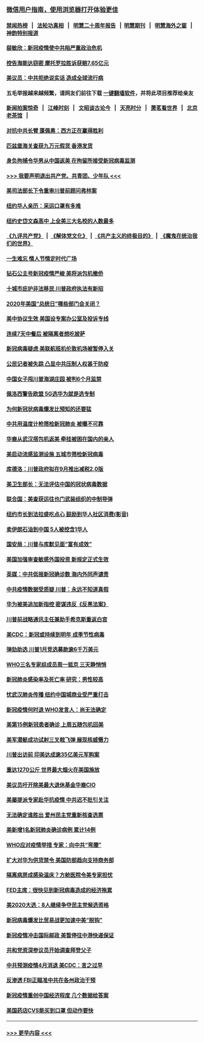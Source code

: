 ### [微信用户指南，使用浏览器打开体验更佳](https://github.com/gfw-breaker/banned-news1/blob/master/indexes/wechat-guide.md?t=0)
#### [禁闻热榜](热点新闻.md?t=0)  &nbsp;&nbsp;|&nbsp;&nbsp; [法轮功真相](https://github.com/gfw-breaker/truth/blob/master/README.md?t=0) &nbsp;&nbsp;|&nbsp;&nbsp; [明慧二十周年报告](https://github.com/gfw-breaker/mh-reports/blob/master/README.md?t=0) &nbsp;&nbsp;|&nbsp;&nbsp;[明慧期刊](https://github.com/gfw-breaker/mh-qikan) &nbsp;&nbsp;|&nbsp;&nbsp; [明慧海外之窗](https://github.com/gfw-breaker/mh-news/blob/master/README.md?t=0) &nbsp;&nbsp;|&nbsp;&nbsp; [神韵特别报道](https://github.com/gfw-breaker/mh-news/blob/master/shenyun.md?t=0)
#### [裴敏欣：新冠疫情使中共陷严重政治危机](../pages/nsc412/n11871514.md?t=02160555) 
#### [控告海能达窃密 摩托罗拉胜诉获赔7.65亿元](../pages/nsc412/n11871594.md?t=02160555) 
#### [美议员：中共拒绝说实话 造成全球流行病](../pages/nsc412/n11871582.md?t=02160555) 
#### 五毛举报越来越频繁，请网友们前往下载 [一键翻墙软件](https://github.com/gfw-breaker/ssr-accounts)，并将此项目推荐给亲友
#### [新闻拍案惊奇](https://github.com/gfw-breaker/banned-news1/blob/master/pages/link4.md) &nbsp;&nbsp;|&nbsp;&nbsp; [江峰时刻](https://github.com/gfw-breaker/banned-news1/blob/master/pages/link4.md) &nbsp;&nbsp;|&nbsp;&nbsp; [文昭谈古论今](https://github.com/gfw-breaker/banned-news1/blob/master/pages/link4.md) &nbsp;&nbsp;|&nbsp;&nbsp; [天亮时分](https://github.com/gfw-breaker/banned-news1/blob/master/pages/link4.md) &nbsp;&nbsp;|&nbsp;&nbsp; [萧茗看世界](https://github.com/gfw-breaker/banned-news1/blob/master/pages/link4.md) &nbsp;&nbsp;|&nbsp;&nbsp; [北京老茶馆](https://github.com/gfw-breaker/banned-news1/blob/master/pages/link4.md) &nbsp;&nbsp;|&nbsp;&nbsp; 
#### [对抗中共长臂 蓬佩奥：西方正在赢得胜利](../pages/nsc412/n11871500.md?t=02160555) 
#### [匹兹堡海关查获九万元假货 香港发货](../pages/nsc412/n11870716.md?t=02160555) 
#### [身负拘捕令华男从中国返美  在拘留所接受新冠病毒监测](../pages/nsc412/n11870710.md?t=02160555) 
#### [>>> 我要声明退出共产党、共青团、少年队 <<<](https://github.com/begood0513/goodnews/blob/master/quit/letter.md) 
#### [美司法部长下令重审川普前顾问弗林案](../pages/nsc412/n11870258.md?t=02160555) 
#### [纽约华人亲历：采运口罩有多难](../pages/nsc412/n11870531.md?t=02160555) 
#### [纽约史岱文森高中  上全美三大名校的人数最多](../pages/nsc412/n11870557.md?t=02160555) 
#### [《九评共产党》](https://github.com/begood0513/9ping.md/blob/master/README.md) &nbsp;|&nbsp; [《解体党文化》](../../../../jtdwh.md/blob/master/README.md)  &nbsp;|&nbsp; [《共产主义的终极目的》](../../../../gczydzjmd.md/blob/master/README.md) &nbsp;|&nbsp; [《魔鬼在统治我们的世界》](../../../../mgztzwmdsj.md/blob/master/README.md) 
#### [一生难忘 情人节情定时代广场](../pages/nsc412/n11870536.md?t=02160555) 
#### [钻石公主号新冠疫情严峻 美将派包机撤侨](../pages/nsc412/n11870505.md?t=02160555) 
#### [十城市庇护非法移民 川普政府执法有新招](../pages/nsc412/n11870410.md?t=02160555) 
#### [2020年美国“总统日”哪些部门会关闭？](../pages/nsc412/n11870148.md?t=02160555) 
#### [美中协议生效 美国设专案办公室及投诉专线](../pages/nsc412/n11870266.md?t=02160555) 
#### [连续7天中餐后 被隔离者想吃披萨](../pages/nsc412/n11870243.md?t=02160555) 
#### [新冠病毒疑虑 美联航班机伦敦机场被暂停入关](../pages/nsc412/n11870015.md?t=02160555) 
#### [公民记者被失踪 凸显中共压制人权甚于防疫](../pages/nsc412/n11870042.md?t=02160555) 
#### [中国女子闯川普海湖庄园 被判6个月监禁](../pages/nsc412/n11869919.md?t=02160555) 
#### [佩洛西警告欧盟 5G选华为就是选专制](../pages/nsc412/n11869898.md?t=02160555) 
#### [为何新冠状病毒爆发比预知的还要猛](../pages/nsc412/n11869828.md?t=02160555) 
#### [中共用温度计枪筛检新冠肺炎 被曝不可靠](../pages/nsc412/n11869707.md?t=02160555) 
#### [华裔从武汉搭包机返美 牵挂被困在国内的亲人](../pages/nsc412/n11869711.md?t=02160555) 
#### [美启动流感监测设施 五城市筛检新冠病毒](../pages/nsc412/n11869689.md?t=02160555) 
#### [库德洛：川普政府拟在9月推出减税2.0版](../pages/nsc412/n11869627.md?t=02160555) 
#### [美卫生部长：无法评估中国的冠状病毒数据](../pages/nsc412/n11869301.md?t=02160555) 
#### [联合国：美查获运往也门武装组织的中制导弹](../pages/nsc412/n11868677.md?t=02160555) 
#### [纽约市长到法拉盛吃点心  鼓励到华人社区消费(影音)](../pages/nsc412/n11868197.md?t=02160555) 
#### [卖伊朗石油到中国  5人被控含1华人](../pages/nsc412/n11867988.md?t=02160555) 
#### [国安局：川普与库默见面“富有成效”](../pages/nsc412/n11867976.md?t=02160555) 
#### [美国加强审查敏感外国投资 新规定正式生效](../pages/nsc412/n11868041.md?t=02160555) 
#### [英媒：中共低报新冠确诊数 海内外同声谴责](../pages/nsc412/n11867421.md?t=02160555) 
#### [中共疫情数据受质疑 川普：永远不知道真假](../pages/nsc412/n11867195.md?t=02160555) 
#### [华为被美追加新指控 密谋违反《反黑法案》](../pages/nsc412/n11867191.md?t=02160555) 
#### [川普前战略通讯主任兼助手希克斯重返白宫](../pages/nsc412/n11867104.md?t=02160555) 
#### [美CDC：新冠或持续到明年 成季节性病毒](../pages/nsc412/n11867279.md?t=02160555) 
#### [弹劾助选 川普1月竞选募款逾6千万美元](../pages/nsc412/n11866950.md?t=02160555) 
#### [WHO三名专家组成员周一抵京 三天静悄悄](../pages/nsc412/n11866947.md?t=02160555) 
#### [新冠肺炎感染率及死亡率 研究：男性较高](../pages/nsc412/n11866956.md?t=02160555) 
#### [忧武汉肺炎传播 纽约中国城商业受严重打击](../pages/nsc412/n11866902.md?t=02160555) 
#### [新冠疫情何时退 WHO发言人：尚无法确定](../pages/nsc412/n11866864.md?t=02160555) 
#### [美第15例新冠患者确诊 上周五随包机回美](../pages/nsc412/n11866852.md?t=02160555) 
#### [美军潜艇成功试射三叉戟飞弹 展现核威慑力](../pages/nsc412/n11866046.md?t=02160555) 
#### [川普出访前 印美达成逾35亿美元军购案](../pages/nsc412/n11865444.md?t=02160555) 
#### [重达1270公斤 世界最大烟火在美国施放](../pages/nsc412/n11865198.md?t=02160555) 
#### [美议员吁开除美最大退休基金华裔CIO](../pages/nsc412/n11865230.md?t=02160555) 
#### [美屡提派专家赴华抗疫情 中共迟不批引关注](../pages/nsc412/n11864719.md?t=02160555) 
#### [无法确定谁胜出 爱州民主党重新核查选票](../pages/nsc412/n11864830.md?t=02160555) 
#### [美新增1名新冠肺炎确诊病例 累计14例](../pages/nsc412/n11864893.md?t=02160555) 
#### [WHO应对疫情举措 专家：向中共“弯腰”](../pages/nsc412/n11864727.md?t=02160555) 
#### [扩大对华为供货禁令 美国防部趋向支持商务部](../pages/nsc412/n11864773.md?t=02160555) 
#### [隔离病房成感染温床？方舱医院令美专家担忧](../pages/nsc412/n11864575.md?t=02160555) 
#### [FED主席：很快见到新冠病毒造成的经济拖累](../pages/nsc412/n11864507.md?t=02160555) 
#### [美2020大选：8人继续争夺民主党候选资格](../pages/nsc412/n11864327.md?t=02160555) 
#### [新冠病毒爆发比贸易战更加速中美“脱钩”](../pages/nsc412/n11864470.md?t=02160555) 
#### [新冠疫情冲击国际邮政 美暂停往中港快递保证](../pages/nsc412/n11864207.md?t=02160555) 
#### [共和党资深参议员开始调查拜登父子](../pages/nsc412/n11863984.md?t=02160555) 
#### [中共预测疫情4月消退 美CDC：言之过早](../pages/nsc412/n11864310.md?t=02160555) 
#### [反渗透 FBI正瞄准中共在各州政治干预](../pages/nsc412/n11864300.md?t=02160555) 
#### [新冠疫情重创中国经济程度 几个数据给答案](../pages/nsc412/n11864203.md?t=02160555) 
#### [美国药店CVS能买到口罩 但动作要快](../pages/nsc412/n11862438.md?t=02160555) 

----
#### [ >>> 更早内容 <<< ](../indexes/nsc412-earlier.md)
